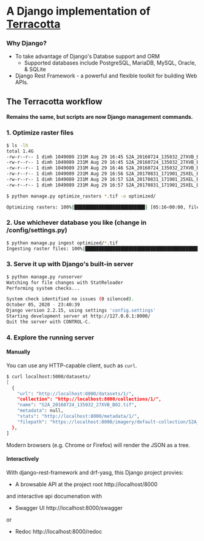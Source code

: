# A Django implementation of [Terracotta](https://github.com/DHI-GRAS/terracotta)

### Why Django?

- To take advantage of Django's Databse support and ORM
  - Supported databases include PostgreSQL, MariaDB, MySQL, Oracle, & SQLite 
- Django Rest Framework - a powerful and flexible toolkit for building Web APIs.

## The Terracotta workflow
#### Remains the same, but scripts are now Django management commands.

### 1. Optimize raster files

```bash
$ ls -lh
total 1.4G
-rw-r--r-- 1 dimh 1049089 231M Aug 29 16:45 S2A_20160724_135032_27XVB_B02.tif
-rw-r--r-- 1 dimh 1049089 231M Aug 29 16:45 S2A_20160724_135032_27XVB_B03.tif
-rw-r--r-- 1 dimh 1049089 231M Aug 29 16:46 S2A_20160724_135032_27XVB_B04.tif
-rw-r--r-- 1 dimh 1049089 231M Aug 29 16:56 S2A_20170831_171901_25XEL_B02.tif
-rw-r--r-- 1 dimh 1049089 231M Aug 29 16:57 S2A_20170831_171901_25XEL_B03.tif
-rw-r--r-- 1 dimh 1049089 231M Aug 29 16:57 S2A_20170831_171901_25XEL_B04.tif

$ python manage.py optimize_rasters *.tif -o optimized/

Optimizing rasters: 100%|██████████████████████████| [05:16<00:00, file=S2A_20170831_...25XEL_B04.tif]
```

### 2. Use whichever database you like (change in /config/settings.py)

```bash
$ python manage.py ingest optimized/*.tif 
Ingesting raster files: 100%|███████████████████████████████████████████| 6/6 [00:49<00:00,  8.54s/it]
```

### 3. Serve it up with Django's built-in server

```bash
$ python manage.py runserver
Watching for file changes with StatReloader
Performing system checks...

System check identified no issues (0 silenced).
October 05, 2020 - 23:40:39
Django version 2.2.15, using settings 'config.settings'
Starting development server at http://127.0.0.1:8000/
Quit the server with CONTROL-C.
```

### 4. Explore the running server

#### Manually

You can use any HTTP-capable client, such as `curl`.
```bash
$ curl localhost:5000/datasets/
[
  {
    "url": "http://localhost:8000/datasets/1/",
    "collection": "http://localhost:8000/collections/1/",
    "name": "S2A_20160724_135032_27XVB_B02.tif",
    "metadata": null,
    "stats": "http://localhost:8000/metadata/1/",
    "filepath": "https://localhost:8000/imagery/default-collection/S2A_20160724_135032_27XVB_B02.tif"
  },
]
```

Modern browsers (e.g. Chrome or Firefox) will render the JSON as a tree.

#### Interactively

With django-rest-framework and drf-yasg, this Django project provies:

- A browsable API at the project root
http://localhost/8000

and interactive api documenation with

- Swagger UI
http://localhost:8000/swagger

or

- Redoc 
http://localhost:8000/redoc


